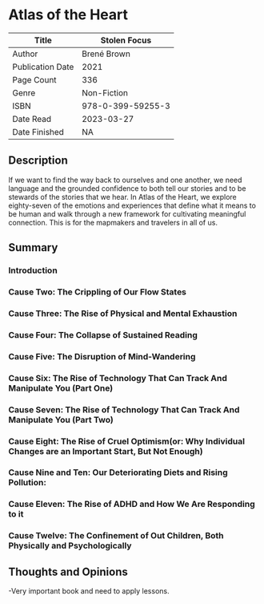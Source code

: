 # Atlas of the Heart

| Title            | Stolen Focus      |
|------------------|-------------------|
| Author           | Brené Brown       |
| Publication Date | 2021              |
| Page Count       | 336               |
| Genre            | Non-Fiction       |
| ISBN             | 978-0-399-59255-3 |
| Date Read        | 2023-03-27        |
| Date Finished    | NA                |

## Description

If we want to find the way back to ourselves and one another, we need language and the grounded confidence to both tell our stories and to be stewards of the stories that we hear. In Atlas of the Heart, we explore eighty-seven of the emotions and experiences that define what it means to be human and walk through a new framework for cultivating meaningful connection. This is for the mapmakers and travelers in all of us.

## Summary

### Introduction

### Cause Two: The Crippling of Our Flow States

### Cause Three: The Rise of Physical and Mental Exhaustion

### Cause Four: The Collapse of Sustained Reading

### Cause Five: The Disruption of Mind-Wandering

### Cause Six: The Rise of Technology That Can Track And Manipulate You (Part One)

### Cause Seven: The Rise of Technology That Can Track And Manipulate You (Part Two)

### Cause Eight: The Rise of Cruel Optimism(or: Why Individual Changes are an Important Start, But Not Enough)

### Cause Nine and Ten: Our Deteriorating Diets and Rising Pollution: 

### Cause Eleven: The Rise of ADHD and How We Are Responding to it

### Cause Twelve: The Confinement of Out Children, Both Physically and Psychologically

## Thoughts and Opinions

-Very important book and need to apply lessons.


